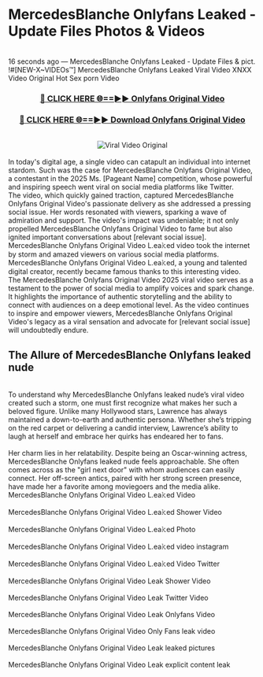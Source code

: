 # MercedesBlanche Onlyfans Leaked - Update Files Photos & Videos 
<br>
16 seconds ago — MercedesBlanche Onlyfans Leaked - Update Files & pict. !#[NEW-X~VIDEOs™] MercedesBlanche Onlyfans Leaked Viral Video XNXX Video Original Hot Sex porn Video
<br>
<div align="center">
<h3><a href="http://freeplayer.one?title=MercedesBlanche&ref=25OR" rel="nofollow">🔴 CLICK HERE 🌐==►► Onlyfans Original Video</a></h3>
<h3><a href="http://freeplayer.one?title=MercedesBlanche&ref=25OR" rel="nofollow">🔴 CLICK HERE 🌐==►► Download Onlyfans Original Video</a></h3>
<br>
<a href="http://freeplayer.one?title=MercedesBlanche&ref=25OR" rel="nofollow" data-target="animated-image.originalLink"><img src="https://i.ibb.co.com/xMMVF88/686577567.gif" alt="Viral Video Original" style="max-width: 100%; display: inline-block;" data-target="animated-image.originalImage"></a>
</div>
<br>
In today's digital age, a single video can catapult an individual into internet stardom. Such was the case for MercedesBlanche Onlyfans Original Video, a contestant in the 2025 Ms. [Pageant Name] competition, whose powerful and inspiring speech went viral on social media platforms like Twitter.
<br>
The video, which quickly gained traction, captured MercedesBlanche Onlyfans Original Video's passionate delivery as she addressed a pressing social issue. Her words resonated with viewers, sparking a wave of admiration and support. The video's impact was undeniable; it not only propelled MercedesBlanche Onlyfans Original Video to fame but also ignited important conversations about [relevant social issue].
<br>
MercedesBlanche Onlyfans Original Video L.ea𝚔ed video took the internet by storm and amazed viewers on various social media platforms. MercedesBlanche Onlyfans Original Video L.ea𝚔ed, a young and talented digital creator, recently became famous thanks to this interesting video.
<br>
The MercedesBlanche Onlyfans Original Video 2025 viral video serves as a testament to the power of social media to amplify voices and spark change. It highlights the importance of authentic storytelling and the ability to connect with audiences on a deep emotional level. As the video continues to inspire and empower viewers, MercedesBlanche Onlyfans Original Video's legacy as a viral sensation and advocate for [relevant social issue] will undoubtedly endure.
<br>
<h2>The Allure of MercedesBlanche Onlyfans leaked nude</h2>
<br>
To understand why MercedesBlanche Onlyfans leaked nude’s viral video created such a storm, one must first recognize what makes her such a beloved figure. Unlike many Hollywood stars, Lawrence has always maintained a down-to-earth and authentic persona. Whether she’s tripping on the red carpet or delivering a candid interview, Lawrence’s ability to laugh at herself and embrace her quirks has endeared her to fans.
<br><br>
Her charm lies in her relatability. Despite being an Oscar-winning actress, MercedesBlanche Onlyfans leaked nude feels approachable. She often comes across as the "girl next door" with whom audiences can easily connect. Her off-screen antics, paired with her strong screen presence, have made her a favorite among moviegoers and the media alike.
<br>
MercedesBlanche Onlyfans Original Video L.ea𝚔ed Video
<br><br>
MercedesBlanche Onlyfans Original Video L.ea𝚔ed Shower Video
<br><br>
MercedesBlanche Onlyfans Original Video L.ea𝚔ed Photo
<br><br>
MercedesBlanche Onlyfans Original Video L.ea𝚔ed video instagram
<br><br>
MercedesBlanche Onlyfans Original Video L.ea𝚔ed Video Twitter
<br><br>
MercedesBlanche Onlyfans Original Video Leak Shower Video
<br><br>
MercedesBlanche Onlyfans Original Video Leak Twitter Video
<br><br>
MercedesBlanche Onlyfans Original Video Leak Onlyfans Video
<br><br>
MercedesBlanche Onlyfans Original Video Only Fans leak video
<br><br>
MercedesBlanche Onlyfans Original Video Leak leaked pictures
<br><br>
MercedesBlanche Onlyfans Original Video Leak explicit content leak